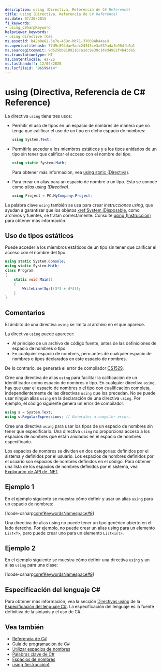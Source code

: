 ```yaml
---
description: using (Directiva, Referencia de C# Reference)
title: using (Directiva, Referencia de C# Reference)
ms.date: 07/20/2015
f1_keywords:
- using_CSharpKeyword
helpviewer_keywords:
- using directive [C#]
ms.assetid: b42b8e61-5e7e-439c-bb71-370094b44ae8
ms.openlocfilehash: 77d9c894dae9adc24343ce3a639a4afb904fb0a1
ms.sourcegitcommit: 9d525bb8109216ca1dc9e39c149d4902f4b43da5
ms.translationtype: HT
ms.contentlocale: es-ES
ms.lasthandoff: 12/04/2020
ms.locfileid: "96599414"
---
```

# <a name="using-directive-c-reference"></a>using (Directiva, Referencia de C# Reference)

La directiva `using` tiene tres usos:

- Permitir el uso de tipos en un espacio de nombres de manera que no tenga que calificar el uso de un tipo en dicho espacio de nombres:

    ```csharp
    using System.Text;
    ```

- Permitirle acceder a los miembros estáticos y a los tipos anidados de un tipo sin tener que calificar el acceso con el nombre del tipo.

    ```csharp
    using static System.Math;
    ```

    Para obtener más información, vea [using static (Directiva)](using-static.md).

- Para crear un alias para un espacio de nombre o un tipo. Esto se conoce como *alias using (Directiva)*.

    ```csharp
    using Project = PC.MyCompany.Project;
    ```

La palabra clave `using` también se usa para crear *instrucciones using*, que ayudan a garantizar que los objetos <xref:System.IDisposable>, como archivos y fuentes, se tratan correctamente. Consulte [using (Instrucción)](using-statement.md) para obtener más información.

## <a name="using-static-type"></a>Uso de tipos estáticos

Puede acceder a los miembros estáticos de un tipo sin tener que calificar el acceso con el nombre del tipo:

```csharp
using static System.Console;
using static System.Math;
class Program
{
    static void Main()
    {
        WriteLine(Sqrt(3*3 + 4*4));
    }
}
```

## <a name="remarks"></a>Comentarios

El ámbito de una directiva `using` se limita al archivo en el que aparece.

La directiva `using` puede aparecer:

- Al principio de un archivo de código fuente, antes de las definiciones de espacio de nombres o tipo.
- En cualquier espacio de nombres, pero antes de cualquier espacio de nombres o tipos declarados en este espacio de nombres.

De lo contrario, se generará el error de compilador [CS1529](../../misc/cs1529.md).

Cree una directiva de alias `using` para facilitar la calificación de un identificador como espacio de nombres o tipo. En cualquier directiva `using`, hay que usar el espacio de nombres o el tipo con cualificación completa, independientemente de las directivas `using` que los precedan. No se puede usar ningún alias `using` en la declaración de una directiva `using`. Por ejemplo, el código siguiente genera un error de compilador:

```csharp
using s = System.Text;
using s.RegularExpressions; // Generates a compiler error.
```

Cree una directiva `using` para usar los tipos de un espacio de nombres sin tener que especificarlo. Una directiva `using` no proporciona acceso a los espacios de nombres que están anidados en el espacio de nombres especificado.

Los espacios de nombres se dividen en dos categorías: definidos por el sistema y definidos por el usuario. Los espacios de nombres definidos por el usuario son espacios de nombres definidos en el código. Para obtener una lista de los espacios de nombres definidos por el sistema, vea [Explorador de API de .NET](../../../../api/index.md).

## <a name="example-1"></a>Ejemplo 1

En el ejemplo siguiente se muestra cómo definir y usar un alias `using` para un espacio de nombres:

[!code-csharp[csrefKeywordsNamespace#8](~/samples/snippets/csharp/VS_Snippets_VBCSharp/csrefKeywordsNamespace/CS/csrefKeywordsNamespace2.cs#8)]

Una directiva de alias using no puede tener un tipo genérico abierto en el lado derecho. Por ejemplo, no puede crear un alias using para un elemento `List<T>`, pero puede crear uno para un elemento `List<int>`.

## <a name="example-2"></a>Ejemplo 2

En el ejemplo siguiente se muestra cómo definir una directiva `using` y un alias `using` para una clase:

[!code-csharp[csrefKeywordsNamespace#9](~/samples/snippets/csharp/VS_Snippets_VBCSharp/csrefKeywordsNamespace/CS/csrefKeywordsNamespace2.cs#9)]

## <a name="c-language-specification"></a>Especificación del lenguaje C#

Para obtener más información, vea la sección [Directivas using](~/_csharplang/spec/namespaces.md#using-directives) de la [Especificación del lenguaje C#](/dotnet/csharp/language-reference/language-specification/introduction). La especificación del lenguaje es la fuente definitiva de la sintaxis y el uso de C#.

## <a name="see-also"></a>Vea también

- [Referencia de C#](../index.md)
- [Guía de programación de C#](../../programming-guide/index.md)
- [Utilizar espacios de nombres](../../programming-guide/namespaces/using-namespaces.md)
- [Palabras clave de C#](index.md)
- [Espacios de nombres](../../programming-guide/namespaces/index.md)
- [using (instrucción)](using-statement.md)
